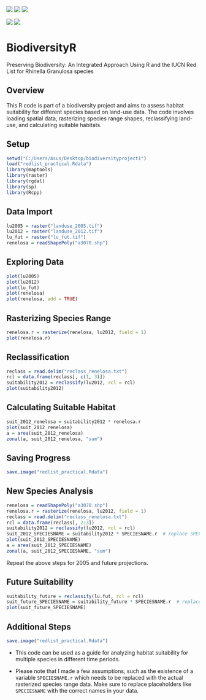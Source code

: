 
[![](https://badgen.net/badge/MIT/License/blue?icon=instgrame)]()
[![](https://badgen.net/badge/Biodiversity/R/blue?icon=instgrame)]()
[![](https://badgen.net/badge/Rhinella/Granulosa/blue?icon=instgrame)]()

[![](https://badgen.net/badge/IUCN/Red/red?icon=instgrame)]()
[![](https://badgen.net/badge/land-use/data/black?icon=instgrame)]()




# BiodiversityR
Preserving Biodiversity: An Integrated Approach Using R and the IUCN Red List for Rhinella Granulosa species


## Overview
This R code is part of a biodiversity project and aims to assess habitat suitability for different species based on land-use data. The code involves loading spatial data, rasterizing species range shapes, reclassifying land-use, and calculating suitable habitats.

## Setup
```R
setwd("C:/Users/Asus/Desktop/biodiversityproject1")
load("redlist_practical.Rdata")
library(maptools)
library(raster)
library(rgdal)
library(sp)
library(Rcpp)
```
## Data Import

```R
lu2005 = raster("landuse_2005.tif")
lu2012 = raster("landuse_2012.tif")
lu_fut = raster("lu_fut.tif")
renelosa = readShapePoly("a3070.shp")
```

## Exploring Data

```R
plot(lu2005)
plot(lu2012)
plot(lu_fut)
plot(renelosa)
plot(renelosa, add = TRUE)
```

## Rasterizing Species Range

```R
renelosa.r = rasterize(renelosa, lu2012, field = 1)
plot(renelosa.r)
```

## Reclassification

```R
reclass = read.delim("reclass_renelosa.txt")
rcl = data.frame(reclass[, c(1, 3)])
suitability2012 = reclassify(lu2012, rcl = rcl)
plot(suitability2012)
```

## Calculating Suitable Habitat

```R
suit_2012_renelosa = suitability2012 * renelosa.r
plot(suit_2012_renelosa)
a = area(suit_2012_renelosa)
zonal(a, suit_2012_renelosa, "sum")
```

## Saving Progress
```R
save.image("redlist_practical.Rdata")
```

## New Species Analysis

```R
renelosa = readShapePoly("a3070.shp")
renelosa.r = rasterize(renelosa, lu2012, field = 1)
reclass = read.delim("reclass_renelosa.txt")
rcl = data.frame(reclass[, 2:3])
suitability2012 = reclassify(lu2012, rcl = rcl)
suit_2012_SPECIESNAME = suitability2012 * SPECIESNAME.r  # replace SPECIESNAME with the actual species name
plot(suit_2012_SPECIESNAME)
a = area(suit_2012_SPECIESNAME)
zonal(a, suit_2012_SPECIESNAME, "sum")
```
Repeat the above steps for 2005 and future projections.

## Future Suitability
```R
suitability_future = reclassify(lu.fut, rcl = rcl)
suit_future_SPECIESNAME = suitability_future * SPECIESNAME.r  # replace SPECIESNAME with the actual species name
plot(suit_future_SPECIESNAME)
```

## Additional Steps

```R
save.image("redlist_practical.Rdata")
```
- This code can be used as a guide for analyzing habitat suitability for multiple species in different time periods.

- Please note that I made a few assumptions, such as the existence of a variable `SPECIESNAME.r` which needs to be replaced with the actual rasterized species range data. Make sure to replace placeholders like `SPECIESNAME` with the correct names in your data.

